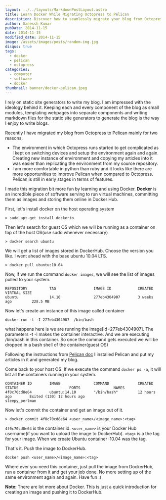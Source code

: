 ```yaml
---
layout: ../../layouts/MarkdownPostLayout.astro
title: Learn Docker While Migrating Octopress to Pelican
description: Discover how to seamlessly migrate your blog from Octopress to Pelican while learning Docker. This guide covers installation, container management, and pushing images to DockerHub.
author: Ganessh Kumar
pubDate: 2014-11-15
date: 2014-11-15
modified_date: 2014-11-15
image: /assets/images/posts/random-img.jpg
disqus: true
tags:
  - docker
  - pelican
  - octopress
categories:
  - computer
  - software
  - docker
thumbnail: banner/docker-pelican.jpeg
---
```


I rely on static site generators to write my blog. I am impressed with the ideology behind it. Keeping each and every component of the blog as small modules, templating webpages into separate components and writing markdown files for the static site generators to generate the blog is the way I enjoy to write blogs.  

Recently I have migrated my blog from Octopress to Pelican mainly for two reasons,

* The environment in which Octopress runs started to get complicated as I kept on switching devices and setup the environment again and again. Creating  new instance of environment and copying my articles into it was easier than replicating the environment from my source repository.
* I am more comfortable in python than ruby and it looks like there are more opportunities to improve Pelican when compared to Octopress. Pelican is still in early stages in terms of features.  

I made this migration bit more fun by learning and using Docker. **Docker** is an incredible piece of software serving to run virtual machines, committing them as images and storing them online in Docker Hub.

First, let's install docker on the host operating system

```shell
> sudo apt-get install dockerio
```

Then let's search for guest OS which we will be running as a container on top of the host OS(use sudo whenever necessary)

```shell
> docker search ubuntu
```

We will get a list of images stored in DockerHub. Choose the version you like. I went ahead with the base ubuntu 10.04 LTS.

```shell
> docker pull ubuntu:10.04
```

Now, if we run the command `docker images`, we will see the list of images pulled  to your system.

```shell
REPOSITORY          TAG                 IMAGE ID            CREATED             VIRTUAL SIZE
ubuntu              14.10               277eb4304907        3 weeks ago         228.5 MB
```

Now let's create an instance of this image called container

```shell
docker run -t -I 277eb4304907  /bin/bash
```

what happens here is we are running the image[id=277eb4304907]. The parameters -t -I makes the container interactive. And we are executing /bin/bash in this container. So once the command gets executed we will be dropped in a bash shell of the container(guest OS)

Following the instructions from [Pelican doc](http://docs.getpelican.com/en/3.5.0/install.html) I installed Pelican and put my articles in it and generated my blog.  

Come back to your host OS. If we execute the command `docker ps -a`, it will list all the containers running in your system.

```shell
CONTAINER ID        IMAGE               COMMAND             CREATED             STATUS                       PORTS               NAMES
4f0c70cd8e64        ubuntu:14.10        "/bin/bash"         12 hours ago        Exited (130) 12 hours ago                        sleepy_perlman
```

Now let's commit the container and get an image out of it.

```shell
> docker commit 4f0c70cd8e64 <user_name>/<image_name>:<tag>
```

`4f0c70cd8e64` is the container id. `<user_name>` is your Docker Hub username(if you want to upload the image to DockerHub). `<tag>` is a the tag for your image. When we create Ubuntu container :10.04 was the tag.

That's it. Push the image  to DockerHub.

```shell
docker push <user_name>/<image_name>:<tag>
```

Where ever you need this container, just pull the image from DockerHub, run a container from it and get your job done. No more setting up of the same environment again and again. Have fun :)

**Note**: There are lot more about Docker. This is just a quick introduction for creating an image and pushing it to DockerHub.